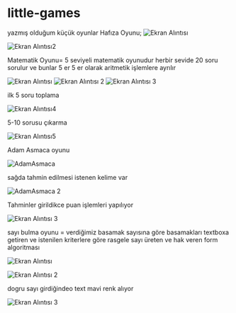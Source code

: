 # little-games
yazmış olduğum küçük oyunlar
Hafıza Oyunu;
![Ekran Alıntısı](https://user-images.githubusercontent.com/50804334/73573401-57585500-4484-11ea-8a73-21424d0c7183.PNG)

![Ekran Alıntısı2](https://user-images.githubusercontent.com/50804334/73573402-57f0eb80-4484-11ea-89a6-aeed50eda6ee.PNG)

Matematik Oyunu= 5 seviyeli matematik oyunudur herbir sevide 20 soru sorulur ve bunlar 5 er 5 er olarak aritmetik işlemlere ayrılır

![Ekran Alıntısı](https://user-images.githubusercontent.com/50804334/73573518-95557900-4484-11ea-85b3-00b89db7b74c.PNG)
![Ekran Alıntısı 2](https://user-images.githubusercontent.com/50804334/73573525-97b7d300-4484-11ea-84c2-cbf2ae6293f6.PNG)
![Ekran Alıntısı 3](https://user-images.githubusercontent.com/50804334/73573528-99819680-4484-11ea-82aa-3e8d12120583.PNG)

ilk 5 soru toplama

![Ekran Alıntısı4](https://user-images.githubusercontent.com/50804334/73573532-9be3f080-4484-11ea-815f-85c4f7268d9a.PNG)

5-10 sorusu çıkarma  

![Ekran Alıntısı5](https://user-images.githubusercontent.com/50804334/73573535-9dadb400-4484-11ea-8a16-7d7be4c07141.PNG)


Adam Asmaca oyunu 


![AdamAsmaca](https://user-images.githubusercontent.com/50804334/73573817-5673f300-4485-11ea-99ce-03fbf96c1ae8.PNG)

sağda tahmin edilmesi istenen kelime var 

![AdamAsmaca 2](https://user-images.githubusercontent.com/50804334/73573816-5673f300-4485-11ea-83f2-59cb13f25085.PNG)

Tahminler girildikce puan işlemleri yapılıyor

![Ekran Alıntısı 3](https://user-images.githubusercontent.com/50804334/73573818-5673f300-4485-11ea-89b4-c1ae443ac449.PNG)

sayı bulma oyunu = verdiğimiz basamak sayısına göre basamakları textboxa getiren ve istenilen kriterlere göre rasgele sayı üreten 
ve hak veren form algoritması

![Ekran Alıntısı](https://user-images.githubusercontent.com/50804334/73574306-76f07d00-4486-11ea-9dc9-3a2a87f0eb6a.PNG)

![Ekran Alıntısı 2](https://user-images.githubusercontent.com/50804334/73574313-7952d700-4486-11ea-9ef1-e43b95329e8b.PNG)

dogru sayı girdiğindeo text mavi renk alıyor 

![Ekran Alıntısı 3](https://user-images.githubusercontent.com/50804334/73574312-7952d700-4486-11ea-8768-a96db79a966c.PNG)


